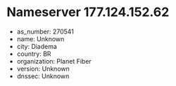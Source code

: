 # Nameserver 177.124.152.62

* as_number: 270541
* name: Unknown
* city: Diadema
* country: BR
* organization: Planet Fiber
* version: Unknown
* dnssec: Unknown
